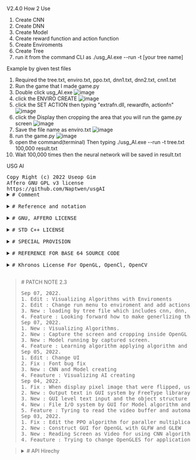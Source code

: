 V2.4.0
How 2 Use
1. Create CNN
2. Create DNN
3. Create Model
4. Create reward function and action function
5. Create Enviroments
6. Create Tree
7. run it from the command CLI as ./usg_AI.exe --run -t [your tree name]

Example by given test files
1. Required the tree.txt, enviro.txt, ppo.txt, dnn1.txt, dnn2.txt, cnn1.txt
2. Run the game that I made game.py 
3. Double click usg_AI.exe
![image](https://user-images.githubusercontent.com/47798805/189294569-09153fad-02a8-4388-8e1f-939ea571651e.png)
4. click the ENVIRO CREATE
![image](https://user-images.githubusercontent.com/47798805/189294825-21826d04-15de-4b70-9c15-71704fa92825.png)
5. click the SET ACTION then typing
"extrafn.dll, rewardfn,  actionfn"
![image](https://user-images.githubusercontent.com/47798805/189295184-662e2147-f96a-4a34-b4c2-5b53e5e6e72b.png)
6. click the Display then cropping the area that you will run the game.py screen
![image](https://user-images.githubusercontent.com/47798805/189295506-adffecb2-5c4d-4f99-a867-17ee9ba00cb0.png)
7. Save the file name as enviro.txt
![image](https://user-images.githubusercontent.com/47798805/189295634-f04103a5-0e75-4c64-8dd9-81d92b7571c4.png)
8. run the game.py
![image](https://user-images.githubusercontent.com/47798805/189296096-5c15cbd7-31cc-4de9-80c8-fbe6a9166885.png)
8. open the command(terminal) Then typing ./usg_AI.exe  --run -t tree.txt 100,000 result.txt
9. Wait 100,000 times then the neural network will be saved in result.txt
<!DOCTYPE HTML>
<HTML>

<HEAD>
   USG AI
</HEAD>

<BODY>
   <PRE>
Copy Right (c) 2022 Useop Gim
Affero GNU GPL v3 license
https://github.com/Naptwen/usgAI
<details>
<summary># Comment</summary>
   I coded this program for creating an A. I with freedom under positive purpose
   for the world. So hope it is useful for mathematicians, programmers, scientists,
   and whoever is interested.
</details>
<details>
<summary># Reference and notation</summary>
   1. The origin of this software must not be misrepresented; you must not
   claim that you wrote the original software. If you use this software
   in a product, an acknowledgment in the product documentation would be
   appreciated but is not required.
   2. Altered source versions must be plainly marked as such,
   and must not be misrepresented as being the original software.
   3. This notice may not be removed or altered from any source distribution.
</details>
<details>
<summary># GNU, AFFERO LICENSE</summary>
   This file is part of the usg_AI Library
   you can redistribute it and/or modify it under the terms of the GNU Affero.
   Affero General Public License V3 as published by the Free Software
   Foundation. http://www.gnu.org/licenses/ But, WITHOUT ANY WARRANTY without
   even the implied warranty of MERCHANTABILITY or FITNESS FOR A PARTICULAR
   PURPOSE. See the GNU General Public License and Affero license for more details
</details>
<details>
<summary># STD C++ LICENSE</summary>
   The core part of standard c++ library is base on the using LLVM clang library
</details>
<details>
<summary># SPECIAL PROVISION</summary>
   To prevent and make users take responsibility, for the uncontrollable and
   unpredictable dangers in the future, a special provision for using this program
   for responsibility. This library is restricted about any purpose that breaks the
   Laws of Robotic including intentness, negligence, and recklessness also
   restricted and users take responsibility.
</details>
<details>
<summary># REFERENCE FOR BASE 64 SOURCE CODE</summary>

   base64.cpp and base64.h

   base64 encoding and decoding with C++.
   More information at
     <https://renenyffenegger.ch/notes/development/Base64/Encoding-and-decoding-base-64-with-cpp>

   Version: 2.rc.08 (release candidate)

   Copyright (C) 2004-2017, 2020, 2021 René Nyffenegger

   This source code is provided 'as-is', without any express or implied
   warranty. In no event will the author be held liable for any damages
   arising from the use of this software.

   Permission is granted to anyone to use this software for any purpose,
   including commercial applications, and to alter it and redistribute it
   freely, subject to the following restrictions:

   1. The origin of this source code must not be misrepresented; you must not
      claim that you wrote the original source code. If you use this source code
      in a product, an acknowledgment in the product documentation would be
      appreciated but is not required.

   2. Altered source versions must be plainly marked as such, and must not be
      misrepresented as being the original source code.

   3. This notice may not be removed or altered from any source distribution.

   René Nyffenegger rene.nyffenegger@adp-gmbh.ch
</details>
<details>
<summary># Khronos License For OpenGL, OpenCl, OpenCV</summary>
   The core part of OpenCL, OpenGL, OpenCV are following Khronos license
   https://www.khronos.org/legal/Khronos_Apache_2.0_CLA
</details>
</PRE>
</BODY>
<BLOCKQUOTE>
   <summary># PATCH NOTE 2.3</summary>
   <PRE>
Sep 07, 2022.
1. Edit : Visualizing Algorithms with Enviroments
2. Edit : Change run menu to enviroment and add actions
3. New : loading by tree file which includes cnn, dnn, model, enviro
4. Feature : Looking forward how to make generlizing the reward
Sep 07, 2022.
1. New : Visualizing Algorithms.
2. New : Capture the screen and cropping inside OpenGL (only for winodw now).
3. New : Model running by captured screen.
4. Feature : Learning algorithm applying algorithm and multi thread.
Sep 05, 2022.
1. Edit : Change UI
2. Fix : Font bug fix
3. New : CNN and Model creating
4. Feauture : Visualizing AI creating
Sep 04, 2022.
1. Fix : When display pixel image that were flipped, using matrix transfer fixed it.
2. New : Output text in GUI system by FreeType libraray
3. New : GUI level text input and the object structure of integration GUI interface algorithm.
4. New : File I/O system by GUI for Model algorithm and Neural network algorithm
5. Feature : Tyring to read the video buffer and automatically creating CNN for neural net
Sep 03, 2022.
1. Fix : Edit the PPO algorithm for paraller multiplication
2. New : Construct GUI for OpenGL with GLFW and GLEW
3. New : Reading Screen as Video for using CNN algorithm
4. Feauture : Trying to change OpenGLES for application
</PRE>
</BLOCKQUOTE>
<BLOCKQUOTE>
   <details>Tree
      <BLOCKQUOTE>
         The mouse over text explains what is the function of header file and some header file is directly linked to the
         original code source website
      </BLOCKQUOTE>
      <summary># API Hirechy</summary>
      <ul class="menu">
         <li>
            <a href="https://github.com/Naptwen/usgAI"><span title="This is the main program">main.cpp</span></a>
            <ul class="submenu">
               <li><a href="https://github.com/Naptwen/usgAI"><span title="This is for connection GUI">usg_Khronos.hpp</span></a></li>
               <ul class="submenu">
                  <li><a href="https://github.com/Naptwen/usgAI"><span title="This is for graphic and UI object">usg_OpenGL.hpp</span></span></a></li>
                  <ul class="submenu">
                     <li><a href="https://github.com/Naptwen/usgAI"><span title="This is for text buffer on graphic interface">usg_FreeType.hpp</span></a></li>
                     <ul class="submenu">
                        <li><a href="http://freetype.org/"><button title="This is for free type API">ft2build.h</button>
                        </li>
                     </ul>
                     <li><a href="https://github.com/Naptwen/usgAI"><span title="This is for image and video">usg_OpenCV.hpp</span></a></li>
                     <ul class="submenu">
                        <li><a href="https://github.com/Naptwen/usgAI"><span title="This is for fragment shader for 3d object">shader.frag</span></li>
                        <li><a href="https://github.com/Naptwen/usgAI"><span title="This is for vertices shader for 3d object">shader.vert</span></li>
                        <li><a href="https://www.glfw.org/"><button
                                 title="This is for easy making OpenGL window">glfw3.h</button></li>
                        <li><a href="http://glew.sourceforge.net/"><button
                                 title="This is for easy making VAO for OpenGL">glew.h</button></li>
                        <li><a href="https://opencv.org/"><button title="This is for loading image">imgcode.h</button>
                        </li>
                        <li><a href="https://opencv.org/"><button title="This is for loading video">video.h</button>
                        </li>
                     </ul>
                  </ul>
               </ul>
               <li><a href="https://github.com/Naptwen/usgAI"><span title="This is for console user interface">usg_CLI.hpp</span></a></li>
               <ul class="submenu">
                  <li><a href="https://github.com/Naptwen/usgAI"><span title="This is for console interface for AI">usg_CLI_RL.hpp</span></a></li>
                  <ul class="submenu">
                     <li><a href="https://github.com/Naptwen/usgAI"><span title="This is for running AI program">usg_RL_AI.hpp</span></a></li>
                     <ul class="submenu">
                        <li><a href="https://github.com/Naptwen/usgAI"><span title="This is for multi threading agents">usg_RL_hivemind.hpp</span></a>
                        </li>
                        <ul class="submenu">
                           <li><a href="https://github.com/Naptwen/usgAI"><span
                                    title="This is for setting rule and enviroment">usg_RL_rule_book.hpp</span></a></li>
                           <ul class="submenu">
                              <li><a href="https://github.com/Naptwen/usgAI"><span title="This is for RL model algorithm">usg_RL_model.hpp</span></a>
                              </li>
                              <ul class="submenu">
                                 <li><a href="https://github.com/Naptwen/usgAI"><span
                                          title="This is for Neurla network algorithm">usg_Neural.hpp</span></a></li>
                                 <ul class="submenu">
                                    <li><a href="https://github.com/Naptwen/usgAI"><span
                                             title="This is for Neurla network functions">usg_Neural_function.hpp</span></a>
                                    </li>
                                    <ul class="submenu">
                                       <li><a href="https://github.com/Naptwen/usgAI"><span
                                                title="This is for CNN network algorithm">usg_CNN.hpp</span></a></li>
                                       <ul class="submenu">
                                          <li><a href="https://github.com/Naptwen/usgAI"><span
                                                   title="This is for CNN network functions">usg_CNN_function.hpp</span></a>
                                          </li>
                                          <ul class="submenu">
                                             <li><a href="https://github.com/Naptwen/usgAI"><span
                                                      title="This is for some convenient functinos">usg_etc_algorithm.hpp</span></a>
                                             </li>
                                             <ul class="submenu">
                                                <li><a
                                                      href="https://renenyffenegger.ch/notes/development/Base64/Encoding-and-decoding-base-64-with-cpp"><button
                                                         title="This is to reduce file size and communicate through network ">base_64.h</button></a>
                                                </li>
                                                <li><a href="https://github.com/Naptwen/usgAI"><span
                                                         title="This is for intersection between GPGPU and CPU">usg_vmatrix_Merge.hpp</span></a>
                                                </li>
                                                <ul class="submenu">
                                                   <li><a href="https://github.com/Naptwen/usgAI"><span
                                                            title="This is for matrix calculation algorithm base on standard vector container">usg_vmatrix.hpp</span></a>
                                                   </li>
                                                   <li><a href="https://github.com/Naptwen/usgAI"><span
                                                            title="This is for OpenCL gpgpu kernel interchange algorithm">usg_OpenCL.hpp</span></a>
                                                   </li>
                                                   <ul class="submenu">
                                                      <li><a href="https://www.khronos.org/opencl/"><button
                                                               title="This is for OpenCL">CL.h</button></a></li>
                                                   </ul>
                                                </ul>
                                             </ul>
                                          </ul>
                                       </ul>
                                    </ul>
                                 </ul>
                              </ul>
                           </ul>
                        </ul>
                     </ul>
                  </ul>
               </ul>
            </ul>
      </ul>
   </details>
</BLOCKQUOTE>

</HTML>
